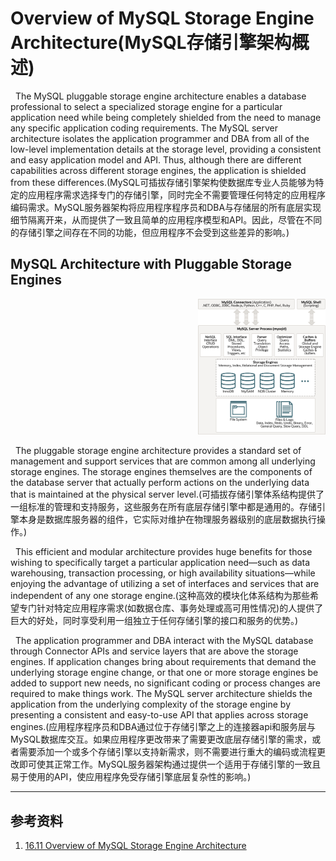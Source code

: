 # Overview of MySQL Storage Engine Architecture(MySQL存储引擎架构概述)
&nbsp;&nbsp;The MySQL pluggable storage engine architecture enables a database professional to select a specialized storage engine for a particular application need while being completely shielded from the need to manage any specific application coding requirements. The MySQL server architecture isolates the application programmer and DBA from all of the low-level implementation details at the storage level, providing a consistent and easy application model and API. Thus, although there are different capabilities across different storage engines, the application is shielded from these differences.(MySQL可插拔存储引擎架构使数据库专业人员能够为特定的应用程序需求选择专门的存储引擎，同时完全不需要管理任何特定的应用程序编码需求。MySQL服务器架构将应用程序程序员和DBA与存储层的所有底层实现细节隔离开来，从而提供了一致且简单的应用程序模型和API。因此，尽管在不同的存储引擎之间存在不同的功能，但应用程序不会受到这些差异的影响。)

## MySQL Architecture with Pluggable Storage Engines
<div style="margin-left:300px;"><img src="./pics/mysql-pluggable-storage-engine-architecture.png"/></div>


&nbsp;&nbsp;The pluggable storage engine architecture provides a standard set of management and support services that are common among all underlying storage engines. The storage engines themselves are the components of the database server that actually perform actions on the underlying data that is maintained at the physical server level.(可插拔存储引擎体系结构提供了一组标准的管理和支持服务，这些服务在所有底层存储引擎中都是通用的。存储引擎本身是数据库服务器的组件，它实际对维护在物理服务器级别的底层数据执行操作。)

&nbsp;&nbsp;This efficient and modular architecture provides huge benefits for those wishing to specifically target a particular application need—such as data warehousing, transaction processing, or high availability situations—while enjoying the advantage of utilizing a set of interfaces and services that are independent of any one storage engine.(这种高效的模块化体系结构为那些希望专门针对特定应用程序需求(如数据仓库、事务处理或高可用性情况)的人提供了巨大的好处，同时享受利用一组独立于任何存储引擎的接口和服务的优势。)

&nbsp;&nbsp;The application programmer and DBA interact with the MySQL database through Connector APIs and service layers that are above the storage engines. If application changes bring about requirements that demand the underlying storage engine change, or that one or more storage engines be added to support new needs, no significant coding or process changes are required to make things work. The MySQL server architecture shields the application from the underlying complexity of the storage engine by presenting a consistent and easy-to-use API that applies across storage engines.(应用程序程序员和DBA通过位于存储引擎之上的连接器api和服务层与MySQL数据库交互。如果应用程序更改带来了需要更改底层存储引擎的需求，或者需要添加一个或多个存储引擎以支持新需求，则不需要进行重大的编码或流程更改即可使其正常工作。MySQL服务器架构通过提供一个适用于存储引擎的一致且易于使用的API，使应用程序免受存储引擎底层复杂性的影响。)




---

## 参考资料
1. [16.11 Overview of MySQL Storage Engine Architecture](https://dev.mysql.com/doc/refman/8.0/en/pluggable-storage-overview.html#mysql-architecture-diagram)